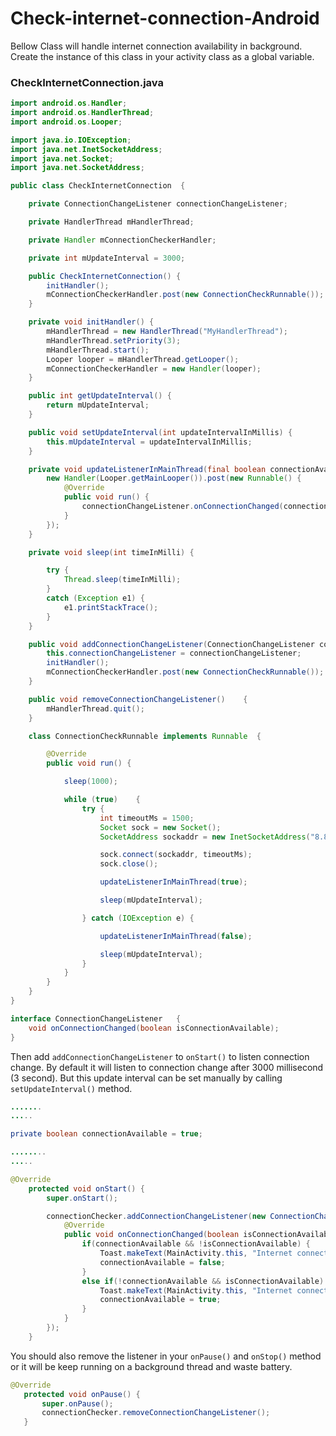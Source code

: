 # Check-internet-connection-Android

Bellow Class will handle internet connection availability in background. Create the instance of this class in your activity class as a global variable. 

### CheckInternetConnection.java
```java
import android.os.Handler;
import android.os.HandlerThread;
import android.os.Looper;

import java.io.IOException;
import java.net.InetSocketAddress;
import java.net.Socket;
import java.net.SocketAddress;

public class CheckInternetConnection  {

    private ConnectionChangeListener connectionChangeListener;

    private HandlerThread mHandlerThread;

    private Handler mConnectionCheckerHandler;

    private int mUpdateInterval = 3000;

    public CheckInternetConnection() {
        initHandler();
        mConnectionCheckerHandler.post(new ConnectionCheckRunnable());
    }

    private void initHandler() {
        mHandlerThread = new HandlerThread("MyHandlerThread");
        mHandlerThread.setPriority(3);
        mHandlerThread.start();
        Looper looper = mHandlerThread.getLooper();
        mConnectionCheckerHandler = new Handler(looper);
    }

    public int getUpdateInterval() {
        return mUpdateInterval;
    }

    public void setUpdateInterval(int updateIntervalInMillis) {
        this.mUpdateInterval = updateIntervalInMillis;
    }

    private void updateListenerInMainThread(final boolean connectionAvailability)   {
        new Handler(Looper.getMainLooper()).post(new Runnable() {
            @Override
            public void run() {
                connectionChangeListener.onConnectionChanged(connectionAvailability);
            }
        });
    }

    private void sleep(int timeInMilli) {

        try {
            Thread.sleep(timeInMilli);
        }
        catch (Exception e1) {
            e1.printStackTrace();
        }
    }

    public void addConnectionChangeListener(ConnectionChangeListener connectionChangeListener) {
        this.connectionChangeListener = connectionChangeListener;
        initHandler();
        mConnectionCheckerHandler.post(new ConnectionCheckRunnable());
    }

    public void removeConnectionChangeListener()    {
        mHandlerThread.quit();
    }

    class ConnectionCheckRunnable implements Runnable  {

        @Override
        public void run() {

            sleep(1000);

            while (true)    {
                try {
                    int timeoutMs = 1500;
                    Socket sock = new Socket();
                    SocketAddress sockaddr = new InetSocketAddress("8.8.8.8", 53);

                    sock.connect(sockaddr, timeoutMs);
                    sock.close();

                    updateListenerInMainThread(true);

                    sleep(mUpdateInterval);

                } catch (IOException e) {

                    updateListenerInMainThread(false);

                    sleep(mUpdateInterval);
                }
            }
        }
    }
}

interface ConnectionChangeListener   {
    void onConnectionChanged(boolean isConnectionAvailable);
}
```

Then add `addConnectionChangeListener` to `onStart()` to listen connection change. By default it will listen to connection change after 3000 millisecond (3 second). But this update interval can be set manually by calling `setUpdateInterval()` method.

```java
.......
.....

private boolean connectionAvailable = true;

........
.....

@Override
    protected void onStart() {
        super.onStart();

        connectionChecker.addConnectionChangeListener(new ConnectionChangeListener() {
            @Override
            public void onConnectionChanged(boolean isConnectionAvailable) {
                if(connectionAvailable && !isConnectionAvailable) {
                    Toast.makeText(MainActivity.this, "Internet connection unavailable!", Toast.LENGTH_SHORT).show();
                    connectionAvailable = false;
                }
                else if(!connectionAvailable && isConnectionAvailable) {
                    Toast.makeText(MainActivity.this, "Internet connection is back again.", Toast.LENGTH_SHORT).show();
                    connectionAvailable = true;
                }
            }
        });
    }
 ```
 
 You should also remove the listener in your `onPause()` and `onStop()` method or it will be keep running on a background thread and waste battery.
 
 ```java
 @Override
    protected void onPause() {
        super.onPause();
        connectionChecker.removeConnectionChangeListener();
    }
 ```
 
